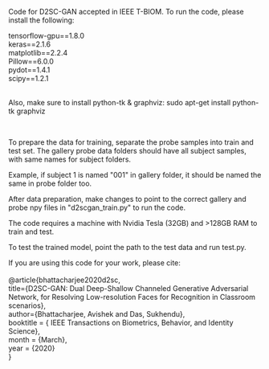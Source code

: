 Code for D2SC-GAN accepted in IEEE T-BIOM.
To run the code, please install the following:

tensorflow-gpu==1.8.0
</br>
keras==2.1.6
</br>
matplotlib==2.2.4
</br>
Pillow==6.0.0
</br>
pydot==1.4.1
</br>
scipy==1.2.1
</br>
</br>

Also, make sure to install python-tk & graphviz: sudo apt-get install python-tk graphviz

</br>

To prepare the data for training, separate the probe samples into train and test set.
The gallery probe data folders should have all subject samples, with same names for subject folders.

Example, if subject 1 is named "001" in gallery folder, it should be named the same in probe folder too.

After data preparation, make changes to point to the correct gallery and probe npy files in "d2scgan_train.py" to run the code.

The code requires a machine with Nvidia Tesla (32GB) and >128GB RAM to train and test.

To test the trained model, point the path to the test data and run test.py.

If you are using this code for your work, please cite:
</br>
</br>
@article{bhattacharjee2020d2sc,
</br>
title={D2SC-GAN: Dual Deep-Shallow Channeled Generative Adversarial Network, for Resolving Low-resolution Faces for Recognition in Classroom scenarios},
</br>
author={Bhattacharjee, Avishek and Das, Sukhendu},
</br>
booktitle = { IEEE Transactions on Biometrics, Behavior, and Identity Science},
</br>
month = {March},
</br>
year = {2020}
</br>
}

